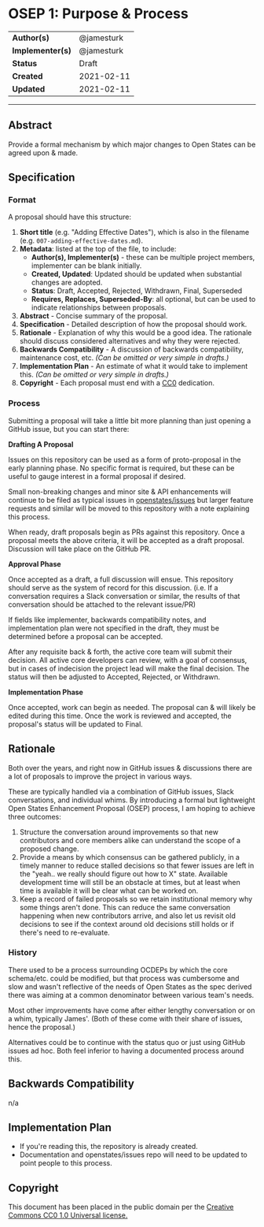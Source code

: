 # OSEP 1: Purpose & Process

|                    |            |
|--------------------|------------|
| **Author(s)**      | @jamesturk |
| **Implementer(s)** | @jamesturk |
| **Status**         |   Draft    |
| **Created**        | 2021-02-11 |
| **Updated**        | 2021-02-11 | 

---

## Abstract

Provide a formal mechanism by which major changes to Open States can be agreed upon & made.

## Specification

### Format

A proposal should have this structure:

1. **Short title** (e.g. "Adding Effective Dates"), which is also in the filename (e.g. `007-adding-effective-dates.md`).
2. **Metadata**: listed at the top of the file, to include:
	- **Author(s), Implementer(s)**  - these can be multiple project members, implementer can be blank initially.
	- **Created, Updated**: Updated should be updated when substantial changes are adopted.
	- **Status**: Draft, Accepted, Rejected, Withdrawn, Final, Superseded
	- **Requires, Replaces, Superseded-By**: all optional, but can be used to indicate relationships between proposals.
3. **Abstract** - Concise summary of the proposal.
4. **Specification** - Detailed description of how the proposal should work.
5. **Rationale** - Explanation of why this would be a good idea.  The rationale should discuss considered alternatives and why they were rejected.
6. **Backwards Compatibility** - A discussion of backwards compatibility, maintenance cost, etc.  *(Can be omitted or very simple in drafts.)*
7. **Implementation Plan** - An estimate of what it would take to implement this.  *(Can be omitted or very simple in drafts.)*
8. **Copyright** - Each proposal must end with a [CC0](https://creativecommons.org/publicdomain/zero/1.0/deed) dedication.

### Process

Submitting a proposal will take a little bit more planning than just opening a GitHub issue, but you can start there:

**Drafting A Proposal**

Issues on this repository can be used as a form of proto-proposal in the early planning phase.
No specific format is required, but these can be useful to gauge interest in a formal proposal if desired.

Small non-breaking changes and minor site & API enhancements will continue to be filed as typical issues in
[openstates/issues](https://github.com/openstates/issues/issues) but larger feature requests and similar will be moved to this repository with a note explaining this process.

When ready, draft proposals begin as PRs against this repository.
Once a proposal meets the above criteria, it will be accepted as a draft proposal.  Discussion will take place on the GitHub PR.

**Approval Phase**

Once accepted as a draft, a full discussion will ensue. 
This repository should serve as the system of record for this discussion.
(i.e. If a conversation requires a Slack conversation or similar, the results of that conversation should be attached to the relevant issue/PR)

If fields like implementer, backwards compatibility notes, and implementation plan were not specified in the draft, they must be determined before a proposal can be accepted.

After any requisite back & forth, the active core team will submit their decision.
All active core developers can review, with a goal of consensus, but in cases of indecision the project lead will make the final decision.
The status will then be adjusted to Accepted, Rejected, or Withdrawn.

**Implementation Phase**

Once accepted, work can begin as needed.
The proposal can & will likely be edited during this time.
Once the work is reviewed and accepted, the proposal's status will be updated to Final.

## Rationale

Both over the years, and right now in GitHub issues & discussions there are a lot of proposals to improve the project in various ways.

These are typically handled via a combination of GitHub issues, Slack conversations, and individual whims. By introducing a formal but lightweight Open States Enhancement Proposal (OSEP) process, I am hoping to achieve three outcomes:

1. Structure the conversation around improvements so that new contributors and core members alike can understand the scope of a proposed change.
2. Provide a means by which consensus can be gathered publicly, in a timely manner to reduce stalled decisions so that fewer issues are left in the "yeah.. we really should figure out how to X" state.  Available development time will still be an obstacle at times, but at least when time is available it will be clear what can be worked on.
3. Keep a record of failed proposals so we retain institutional memory why some things aren't done.  This can reduce the same conversation happening when new contributors arrive, and also let us revisit old decisions to see if the context around old decisions still holds or if there's need to re-evaluate.

### History

There used to be a process surrounding OCDEPs by which the core schema/etc. could be modified,
but that process was cumbersome and slow and wasn't reflective of the needs of Open States as the spec derived there was aiming at a common denominator between various team's needs.

Most other improvements have come after either lengthy conversation or on a whim, typically James'.
(Both of these come with their share of issues, hence the proposal.)

Alternatives could be to continue with the status quo or just using GitHub issues ad hoc.
Both feel inferior to having a documented process around this.

## Backwards Compatibility

n/a

## Implementation Plan

- If you're reading this, the repository is already created.
- Documentation and openstates/issues repo will need to be updated to point people to this process.

## Copyright

This document has been placed in the public domain per the [Creative Commons CC0 1.0 Universal license.](https://creativecommons.org/publicdomain/zero/1.0/deed)
